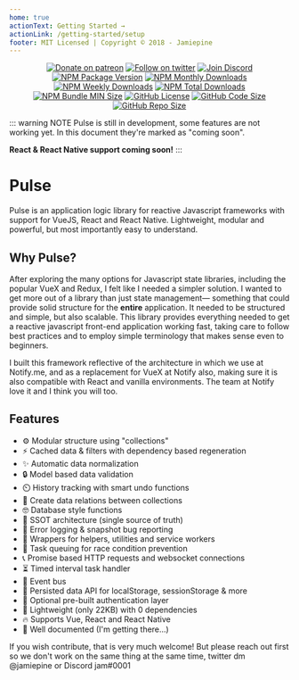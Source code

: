 ```yaml
---
home: true
actionText: Getting Started →
actionLink: /getting-started/setup
footer: MIT Licensed | Copyright © 2018 - Jamiepine
---
```


<p align="center">
  <a href="https://patreon.com/jamiepine"><img src="https://img.shields.io/badge/donate-patreon-F96854.svg" alt="Donate on patreon"></a>
  <a href="https://twitter.com/jamiepine"><img src="https://img.shields.io/twitter/follow/jamiepine.svg?label=Follow" alt="Follow on twitter"></a>
  <a href="https://discord.gg/mynamejeff"><img src="https://discordapp.com/api/guilds/234289824406831104/embed.png" alt="Join Discord"></a>
  <a href="https://npmjs.com/pulse-framework"><img src="https://img.shields.io/npm/v/pulse-framework.svg" alt="NPM Package Version"></a>
  <a href="https://npmjs.com/pulse-framework"><img src="https://img.shields.io/npm/dm/pulse-framework.svg" alt="NPM Monthly Downloads"></a>
  <a href="https://npmjs.com/pulse-framework"><img src="https://img.shields.io/npm/dw/pulse-framework.svg" alt="NPM Weekly Downloads"></a>
  <a href="https://npmjs.com/pulse-framework"><img src="https://img.shields.io/npm/dt/pulse-framework.svg" alt="NPM Total Downloads"></a>
  <a href="https://npmjs.com/pulse-framework"><img src="https://img.shields.io/bundlephobia/min/pulse-framework.svg" alt="NPM Bundle MIN Size"></a>
  <a href="https://github.com/jamiepine/pulse"><img src="https://img.shields.io/github/license/jamiepine/pulse.svg" alt="GitHub License"></a>
  <a href="https://github.com/jamiepine/pulse"><img src="https://img.shields.io/github/languages/code-size/jamiepine/pulse.svg" alt="GitHub Code Size"></a>
  <a href="https://github.com/jamiepine/pulse"><img src="https://img.shields.io/github/repo-size/jamiepine/pulse.svg" alt="GitHub Repo Size"></a>
</p>

::: warning NOTE
Pulse is still in development, some features are not working yet. In this document they're marked as "coming soon".

**React & React Native support coming soon!**
:::

# Pulse

Pulse is an application logic library for reactive Javascript frameworks with support for VueJS, React and React Native. Lightweight, modular and powerful, but most importantly easy to understand.

## Why Pulse?

After exploring the many options for Javascript state libraries, including the popular VueX and Redux, I felt like I needed a simpler solution. I wanted to get more out of a library than just state management― something that could provide solid structure for the **entire** application. It needed to be structured and simple, but also scalable. This library provides everything needed to get a reactive javascript front-end application working fast, taking care to follow best practices and to employ simple terminology that makes sense even to beginners.

I built this framework reflective of the architecture in which we use at Notify.me, and as a replacement for VueX at Notify also, making sure it is also compatible with React and vanilla environments. The team at Notify love it and I think you will too.

## Features

- :gear: Modular structure using "collections"
- :zap: Cached data & filters with dependency based regeneration
- :sparkles: Automatic data normalization
- :lock: Model based data validation
- :timer_clock: History tracking with smart undo functions
- :crystal_ball: Create data relations between collections
- :nerd_face: Database style functions
- :gem: SSOT architecture (single source of truth)
- :closed_book: Error logging & snapshot bug reporting
- :wrench: Wrappers for helpers, utilities and service workers
- :construction: Task queuing for race condition prevention
- :telephone_receiver: Promise based HTTP requests and websocket connections
- :hourglass_flowing_sand: Timed interval task handler
- :bus: Event bus
- :floppy_disk: Persisted data API for localStorage, sessionStorage & more
- :key: Optional pre-built authentication layer
- :leaves: Lightweight (only 22KB) with 0 dependencies
- :fire: Supports Vue, React and React Native
- :yellow_heart: Well documented (I'm getting there...)

If you wish contribute, that is very much welcome! But please reach out first so we don't work on the same thing at the same time, twitter dm @jamiepine or Discord jam#0001
